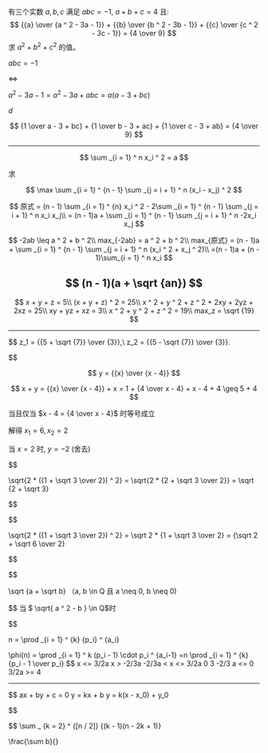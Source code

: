 有三个实数 $a,b,c$ 满足
$abc = -1$,
$a + b + c = 4$
且:
$$
{{a} \over {a ^ 2 - 3a - 1}} + 
{{b} \over {b ^ 2 - 3b - 1}} + 
{{c} \over {c ^ 2 - 3c - 1}} =
{4 \over 9}
$$
求
$a ^ 2 + b ^ 2 + c ^ 2$
的值。




$abc = -1$ 

<=> 

${a ^ 2 - 3a - 1} = a ^ 2 - 3a + abc = a(a - 3 + bc)$

$d$



$$ 
	{1 \over a - 3 + bc} + {1 \over b - 3 + ac} + {1 \over c - 3 + ab} = {4 \over 9}
$$



-----------------------------------------------------------------------------------------------------------------------------------------------------------------------------------------------------------------------------------------------------------------------------------------------------------------

$$
	\sum _{i = 1} ^ n x_i ^ 2 = a
$$

求

$$
	\max \sum _{i = 1} ^ {n - 1} \sum _{j = i + 1} ^ n (x_i - x_j) ^ 2
$$

$$
	原式 = (n - 1) \sum _{i = 1} ^ {n} x_i ^ 2 - 2\sum _{i = 1} ^ {n - 1} \sum _{j = i + 1} ^ n x_i x_j\\
	= (n - 1)a + \sum _{i = 1} ^ {n - 1} \sum _{j = i + 1} ^ n -2x_i x_j
$$


$$
	-2ab \leq a ^ 2 + b ^ 2\\
	max_{-2ab} = a ^ 2 + b ^ 2\\
	max_{原式} = (n - 1)a + \sum _{i = 1} ^ {n - 1} \sum _{j = i + 1} ^ n (x_i ^ 2 + x_j ^ 2)\\
	=(n - 1)a + (n - 1)\sum_{i = 1} ^ n x_i
$$

$$
	(n - 1)(a + \sqrt {an})
$$
-----

$$
	x + y + z = 5\\
	(x + y + z) ^ 2 = 25\\
	x ^ 2 + y ^ 2 + z ^ 2 + 2xy + 2yz + 2xz = 25\\
	xy + yz + xz = 3\\
	x ^ 2 + y ^ 2 + z ^ 2 = 19\\
	max_z = \sqrt {19}
$$

---

$$
	z_1 = {{5 + \sqrt {7}} \over {3}},\\
	z_2 = {{5 - \sqrt {7}} \over {3}}.

$$

$$
	y = {{x} \over {x - 4}}
$$

$$
	x + y = {{x} \over {x - 4}} + x
		  = 1 + {4 \over x - 4} + x - 4 + 4
		  \geq 5 + 4
$$

当且仅当 $x - 4 = {4 \over x - 4}$ 时等号成立

解得 $x_1 = 6, x_2 = 2$

当 $x = 2$ 时, $y = -2$ (舍去)

$$

\sqrt{2 * ({1 + \sqrt 3 \over 2}) ^ 2} = \sqrt{2 * {2 + \sqrt 3 \over 2}} = \sqrt {2 + \sqrt 3}

$$

$$

\sqrt{2 * ({1 + \sqrt 3 \over 2}) ^ 2} = \sqrt 2 * {1 + \sqrt 3 \over 2} = {\sqrt 2 + \sqrt 6 \over 2}

$$

$$ 

\sqrt {a + \sqrt b} （a, b \in Q 且 a \neq 0, b \neq 0)

$$
当 $ \sqrt{ a ^ 2 - b } \in Q$时


$$ 

n = \prod _{i = 1} ^ {k} {p_i} ^ {a_i}

$$
$$

 \phi(n) = 
 \prod _{i = 1} ^ k (p_i - 1) \cdot p_i ^ {a_i-1}
 =n \prod _{i = 1} ^ {k} {p_i - 1 \over p_i}
$$
x <= 3/2a
x > -2/3a
-2/3a < x <= 3/2a
0 3
-2/3 a <= 0
3/2a >= 4


---
$$
ax + by + c = 0
y = kx + b
y = k(x - x_0) + y_0

$$

$$
\sum _ {k = 2} ^ {[n / 2]} {(k - 1)(n - 2k + 1)}

$$
$$
	\frac{\sum b}{}